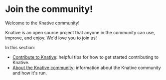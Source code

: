 # Join the community!

Welcome to the Knative community!

Knative is an open source project that anyone in the community can use, improve, and enjoy.
We'd love you to join us!

In this section:

- [Contribute to Knative](contributing.md): helpful tips for how to get started contributing to Knative.
- [About the Knative community](about.md): information about the Knative community and how it's run.
